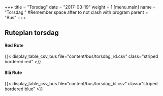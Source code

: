+++
title = "Torsdag"
date = "2017-03-19"
weight = 1
[menu.main]
name = "Torsdag " #Remember space after to not clash with program
parent = "Bus"
+++

## Ruteplan torsdag

#### Rød Rute

{{< display_table_csv_bus file="content/bus/torsdag_rd.csv" class="striped bordered red" >}}

#### Blå Rute

{{< display_table_csv_bus file="content/bus/torsdag_bl.csv" class="striped bordered blue" >}}